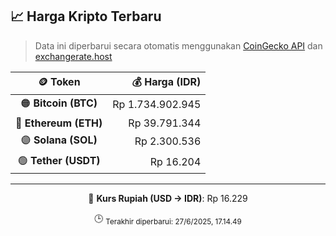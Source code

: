 

<!-- HARGA_KRIPTO -->
## 📈 Harga Kripto Terbaru

> Data ini diperbarui secara otomatis menggunakan [CoinGecko API](https://www.coingecko.com/) dan [exchangerate.host](https://exchangerate.host/)

<div align="center">

| 🪙 Token | 💰 Harga (IDR) |
|:------:|---------------:|
| 🟠 **Bitcoin (BTC)**   | Rp 1.734.902.945 |
| 🔵 **Ethereum (ETH)**  | Rp 39.791.344 |
| 🟣 **Solana (SOL)**    | Rp 2.300.536 |
| 🟢 **Tether (USDT)**   | Rp 16.204 |

---

💱 **Kurs Rupiah (USD → IDR)**: Rp 16.229

🕒 <sub>Terakhir diperbarui: 27/6/2025, 17.14.49</sub>

</div>
<!-- /HARGA_KRIPTO -->